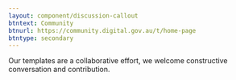 ```yaml
---
layout: component/discussion-callout
btntext: Community
btnurl: https://community.digital.gov.au/t/home-page
btntype: secondary
---
```


Our templates are a collaborative effort, we welcome constructive conversation and contribution.
